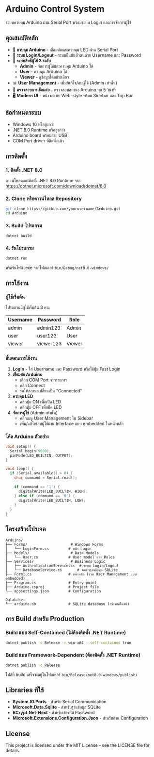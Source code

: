 # Arduino Control System

ระบบควบคุม Arduino ผ่าน Serial Port พร้อมระบบ Login และการจัดการผู้ใช้

## คุณสมบัติหลัก

- 🔌 **ควบคุม Arduino** - เชื่อมต่อและควบคุม LED ผ่าน Serial Port
- 🔐 **ระบบ Login/Logout** - ระบบยืนยันตัวตนด้วย Username และ Password
- 👥 **ระบบสิทธิ์ผู้ใช้ 3 ระดับ**
  - **Admin** - จัดการผู้ใช้และควบคุม Arduino ได้
  - **User** - ควบคุม Arduino ได้
  - **Viewer** - ดูข้อมูลได้อย่างเดียว
- 📊 **User Management** - เพิ่ม/แก้ไข/ลบผู้ใช้ (Admin เท่านั้น)
- 🔄 **ตรวจสอบการเชื่อมต่อ** - ตรวจสอบสถานะ Arduino ทุก 5 วินาที
- 🖥️ **Modern UI** - หน้าจอแบบ Web-style พร้อม Sidebar และ Top Bar

## ข้อกำหนดระบบ

- Windows 10 หรือสูงกว่า
- .NET 8.0 Runtime หรือสูงกว่า
- Arduino board พร้อมสาย USB
- COM Port driver ที่ติดตั้งแล้ว

## การติดตั้ง

### 1. ติดตั้ง .NET 8.0
ดาวน์โหลดและติดตั้ง .NET 8.0 Runtime จาก:
https://dotnet.microsoft.com/download/dotnet/8.0

### 2. Clone หรือดาวน์โหลด Repository
```bash
git clone https://github.com/yourusername/Arduino.git
cd Arduino
```

### 3. Build โปรแกรม
```bash
dotnet build
```

### 4. รันโปรแกรม
```bash
dotnet run
```

หรือรันไฟล์ .exe จากโฟลเดอร์ `bin/Debug/net8.0-windows/`

## การใช้งาน

### ผู้ใช้เริ่มต้น
โปรแกรมมีผู้ใช้เริ่มต้น 3 คน:

| Username | Password  | Role   |
|----------|-----------|--------|
| admin    | admin123  | Admin  |
| user     | user123   | User   |
| viewer   | viewer123 | Viewer |

### ขั้นตอนการใช้งาน

1. **Login** - ใส่ Username และ Password หรือใช้ปุ่ม Fast Login
2. **เชื่อมต่อ Arduino**
   - เลือก COM Port จากรายการ
   - คลิก Connect
   - รอให้สถานะเปลี่ยนเป็น "Connected"
3. **ควบคุม LED**
   - คลิกปุ่ม ON เพื่อเปิด LED
   - คลิกปุ่ม OFF เพื่อปิด LED
4. **จัดการผู้ใช้** (Admin เท่านั้น)
   - คลิกเมนู User Management ใน Sidebar
   - เพิ่ม/แก้ไข/ลบผู้ใช้ผ่าน Interface แบบ embedded ในหน้าหลัก

### โค้ด Arduino ตัวอย่าง

```cpp
void setup() {
  Serial.begin(9600);
  pinMode(LED_BUILTIN, OUTPUT);
}

void loop() {
  if (Serial.available() > 0) {
    char command = Serial.read();
    
    if (command == '1') {
      digitalWrite(LED_BUILTIN, HIGH);
    } else if (command == '0') {
      digitalWrite(LED_BUILTIN, LOW);
    }
  }
}
```

## โครงสร้างโปรเจค

```
Arduino/
├── Forms/                    # Windows Forms
│   └── LoginForm.cs         # หน้า Login
├── Models/                   # Data Models
│   └── User.cs              # User model และ Roles
├── Services/                 # Business Logic
│   ├── AuthenticationService.cs  # ระบบ Login/Logout
│   └── DatabaseService.cs       # จัดการฐานข้อมูล SQLite
├── Form1.cs                 # หน้าหลัก (รวม User Management แบบ embedded)
├── Program.cs               # Entry point
├── Arduino.csproj           # Project file
└── appsettings.json         # Configuration

Database:
└── arduino.db               # SQLite database (สร้างอัตโนมัติ)
```

## การ Build สำหรับ Production

### Build แบบ Self-Contained (ไม่ต้องติดตั้ง .NET Runtime)
```bash
dotnet publish -c Release -r win-x64 --self-contained true
```

### Build แบบ Framework-Dependent (ต้องติดตั้ง .NET Runtime)
```bash
dotnet publish -c Release
```

ไฟล์ที่ build เสร็จจะอยู่ในโฟลเดอร์ `bin/Release/net8.0-windows/publish/`

## Libraries ที่ใช้

- **System.IO.Ports** - สำหรับ Serial Communication
- **Microsoft.Data.Sqlite** - สำหรับฐานข้อมูล SQLite
- **BCrypt.Net-Next** - สำหรับเข้ารหัส Password
- **Microsoft.Extensions.Configuration.Json** - สำหรับอ่าน Configuration

## License

This project is licensed under the MIT License - see the LICENSE file for details.
